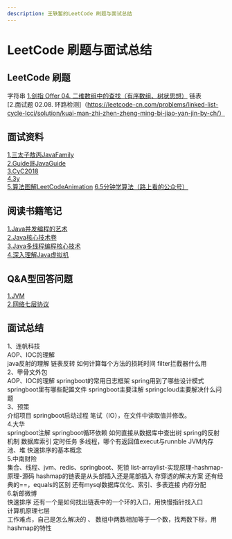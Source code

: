 ```yaml
---
description: 王轶錾的LeetCode 刷题与面试总结
---
```


# LeetCode 刷题与面试总结  
## LeetCode 刷题
字符串
[1.剑指 Offer 04. 二维数组中的查找（有序数组、树状思想）](https://github.com/wangyizan/LeetCode/blob/master/%E9%A2%98%E5%BA%93/1.%E5%89%91%E6%8C%87%20Offer%2004.%20%E4%BA%8C%E7%BB%B4%E6%95%B0%E7%BB%84%E4%B8%AD%E7%9A%84%E6%9F%A5%E6%89%BE) 
链表  
[2.面试题 02.08. 环路检测]（https://leetcode-cn.com/problems/linked-list-cycle-lcci/solution/kuai-man-zhi-zhen-zheng-ming-bi-jiao-yan-jin-by-ch/）
## 面试资料
[1.三太子敖丙JavaFamily](https://github.com/AobingJava/JavaFamily)  
[2.Guide哥JavaGuide](https://github.com/Snailclimb/JavaGuide)  
[3.CyC2018](https://github.com/CyC2018/CS-Notes)   
[4.3y](https://github.com/ZhongFuCheng3y/3y)   
[5.算法图解LeetCodeAnimation](https://github.com/MisterBooo/LeetCodeAnimation) 
[6.5分钟学算法（路上看的公众号）](https://mp.weixin.qq.com/s/kyrAaiy_rI-gi_FSHHpgjg) 
## 阅读书籍笔记
[1.Java并发编程的艺术](https://github.com/wangyizan/LeetCode/blob/master/%E8%AF%BB%E4%B9%A6%E7%AC%94%E8%AE%B0/Java%E5%B9%B6%E5%8F%91%E7%BC%96%E7%A8%8B%E7%9A%84%E8%89%BA%E6%9C%AF)  
[2.Java核心技术卷](https://github.com/wangyizan/LeetCode/blob/master/%E8%AF%BB%E4%B9%A6%E7%AC%94%E8%AE%B0/Java%E6%A0%B8%E5%BF%83%E6%8A%80%E6%9C%AF%E5%8D%B7)     
[3.Java多线程编程核心技术](https://github.com/wangyizan/LeetCode/blob/master/%E8%AF%BB%E4%B9%A6%E7%AC%94%E8%AE%B0/Java%E5%A4%9A%E7%BA%BF%E7%A8%8B%E7%BC%96%E7%A8%8B%E6%A0%B8%E5%BF%83%E6%8A%80%E6%9C%AF)     
[4.深入理解Java虚拟机](https://github.com/wangyizan/LeetCode/blob/master/%E8%AF%BB%E4%B9%A6%E7%AC%94%E8%AE%B0/%E6%B7%B1%E5%85%A5%E7%90%86%E8%A7%A3Java%E8%99%9A%E6%8B%9F%E6%9C%BA)     
## Q&A型回答问题
[1.JVM](https://github.com/wangyizan/LeetCode/blob/master/Q%26A/JVM)  
[2.网络七层协议](https://github.com/wangyizan/LeetCode/blob/master/Q%26A/%E7%BD%91%E7%BB%9C%E4%B8%83%E5%B1%82%E5%8D%8F%E8%AE%AE)  
## 面试总结  
1、连帆科技  	
AOP、IOC的理解  
java反射的理解
链表反转
如何计算每个方法的损耗时间
filter拦截器什么用  
2、甲骨文外包  
  AOP、IOC的理解
	springboot的常用日志框架
	spring用到了哪些设计模式
	springboot里有哪些配置文件
	springboot主要注解
	springcloud主要解决什么问题  
3、预策  
  介绍项目
  springboot启动过程
  笔试（IO），在文件中读取值并修改。  
4.大华  
  springboot注解
  springboot循环依赖
  如何直接从数据库中查出树
  spring的反射机制
  数据库索引
  定时任务
  多线程，哪个有返回值execut与runnble
  JVM内存池、堆
  快速排序的基本概念  
5.中南财险  
  集合、线程、jvm、redis、springboot、死锁
  list-arraylist-实现原理-hashmap-原理-源码
  hashmap的链表是从头部插入还是尾部插入
  存穿透的解决方案
  还有经典的==，equals的区别
  还有mysql数据库优化、索引、多表连接
  内存分配  
6.新郎微博  
  快速排序
  还有一个是如何找出链表中的一个环的入口，用快慢指针找入口  
  计算机原理七层  
  工作难点，自己是怎么解决的  、
  数组中两数相加等于一个数，找两数下标，用hashmap的特性
